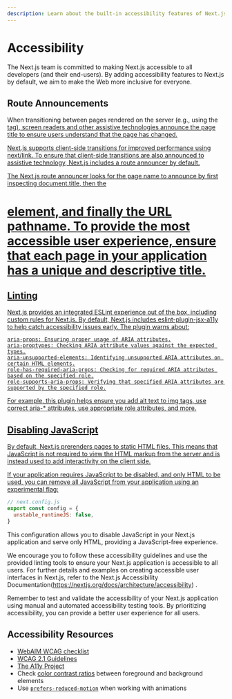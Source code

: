 ```yaml
---
description: Learn about the built-in accessibility features of Next.js.
---
```


# Accessibility

The Next.js team is committed to making Next.js accessible to all developers (and their end-users). By adding accessibility features to Next.js by default, we aim to make the Web more inclusive for everyone.

## Route Announcements
When transitioning between pages rendered on the server (e.g., using the <a href> tag), screen readers and other assistive technologies announce the page title to ensure users understand that the page has changed.

Next.js supports client-side transitions for improved performance using next/link. To ensure that client-side transitions are also announced to assistive technology, Next.js includes a route announcer by default.

The Next.js route announcer looks for the page name to announce by first inspecting document.title, then the <h1> element, and finally the URL pathname. To provide the most accessible user experience, ensure that each page in your application has a unique and descriptive title.

## Linting
  
Next.js provides an integrated ESLint experience out of the box, including custom rules for Next.js. By default, Next.js includes eslint-plugin-jsx-a11y to help catch accessibility issues early. The plugin warns about:

    aria-props: Ensuring proper usage of ARIA attributes.
    aria-proptypes: Checking ARIA attribute values against the expected types.
    aria-unsupported-elements: Identifying unsupported ARIA attributes on certain HTML elements.
    role-has-required-aria-props: Checking for required ARIA attributes based on the specified role.
    role-supports-aria-props: Verifying that specified ARIA attributes are supported by the specified role.

For example, this plugin helps ensure you add alt text to img tags, use correct aria-* attributes, use appropriate role attributes, and more.

## Disabling JavaScript

By default, Next.js prerenders pages to static HTML files. This means that JavaScript is not required to view the HTML markup from the server and is instead used to add interactivity on the client side.

If your application requires JavaScript to be disabled, and only HTML to be used, you can remove all JavaScript from your application using an experimental flag:

```js
// next.config.js
export const config = {
  unstable_runtimeJS: false,
}
```
This configuration allows you to disable JavaScript in your Next.js application and serve only HTML, providing a JavaScript-free experience.

We encourage you to follow these accessibility guidelines and use the provided linting tools to ensure your Next.js application is accessible to all users. For further details and examples on creating accessible user interfaces in Next.js, refer to the Next.js Accessibility Documentation(https://nextjs.org/docs/architecture/accessibility) .

Remember to test and validate the accessibility of your Next.js application using manual and automated accessibility testing tools. By prioritizing accessibility, you can provide a better user experience for all users.  

## Accessibility Resources

- [WebAIM WCAG checklist](https://webaim.org/standards/wcag/checklist)
- [WCAG 2.1 Guidelines](https://www.w3.org/TR/WCAG21/)
- [The A11y Project](https://www.a11yproject.com/)
- Check [color contrast ratios](https://developer.mozilla.org/en-US/docs/Web/Accessibility/Understanding_WCAG/Perceivable/Color_contrast) between foreground and background elements
- Use [`prefers-reduced-motion`](https://web.dev/prefers-reduced-motion/) when working with animations

